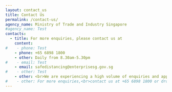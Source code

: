 ```yaml
---
layout: contact_us
title: Contact Us
permalink: /contact-us/
agency_name: Ministry of Trade and Industry Singapore
#agency_name: Test
contacts:
  - title: For more enquiries, please contact us at
    content:
#    - phone: Test
    - phone: +65 6898 1800
    - other: Daily from 8.30am-5.30pm
#    - email: Test
    - email: safedistancing@enterprisesg.gov.sg
#    - other: Test 
    - other: <br>We are experiencing a high volume of enquiries and appreciate your understanding and patience. Kindly refrain from submitting duplicate applications to avoid further delays.  
#    - other: For more enquiries,<br>contact us at +65 6898 1800 or drop us an email at safedistancing@enterprisesg.gov.sg   
---
```

